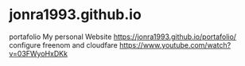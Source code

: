 # jonra1993.github.io
portafolio My personal Website https://jonra1993.github.io/portafolio/  configure freenom and cloudfare https://www.youtube.com/watch?v=03FWyoHxDKk

